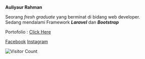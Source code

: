 <strong>Auliyaur Rahman</strong>

Seorang <i>fresh graduate</i> yang berminat di bidang web developer.<br>
Sedang mendalami Framework <i><b>Laravel</b></i> dan <i><b>Bootstrap</b></i>

Portofolio : <a href="https://porto.berkasnovel.online" target="_blank">Click Here</a>

<a href="https://facebook.com/yayak.ghosa" target="_blank">Facebook</a> <a href="https://instagram.com/auliyaur_rahman" target="_blank">Instagram</a>

![Visitor Count](https://profile-counter.glitch.me/{username}/count.svg)
